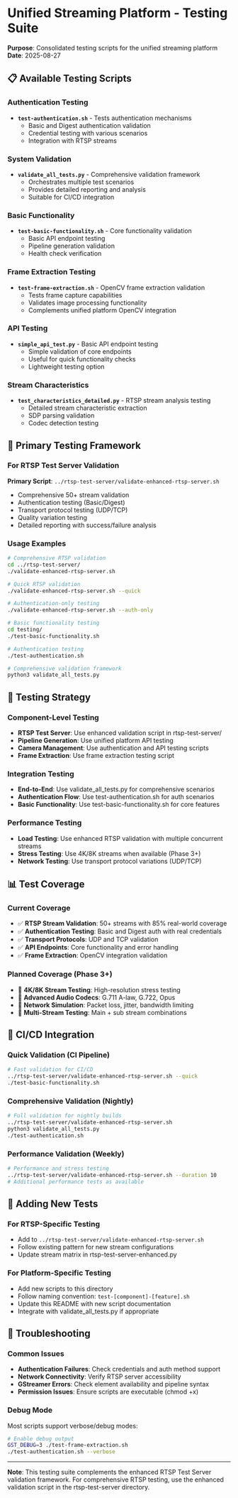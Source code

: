 # Unified Streaming Platform - Testing Suite

**Purpose**: Consolidated testing scripts for the unified streaming platform  
**Date**: 2025-08-27  

## 📋 **Available Testing Scripts**

### **Authentication Testing**
- **`test-authentication.sh`** - Tests authentication mechanisms
  - Basic and Digest authentication validation
  - Credential testing with various scenarios
  - Integration with RTSP streams

### **System Validation**
- **`validate_all_tests.py`** - Comprehensive validation framework
  - Orchestrates multiple test scenarios
  - Provides detailed reporting and analysis
  - Suitable for CI/CD integration

### **Basic Functionality**
- **`test-basic-functionality.sh`** - Core functionality validation
  - Basic API endpoint testing
  - Pipeline generation validation
  - Health check verification

### **Frame Extraction Testing**
- **`test-frame-extraction.sh`** - OpenCV frame extraction validation
  - Tests frame capture capabilities
  - Validates image processing functionality
  - Complements unified platform OpenCV integration

### **API Testing**
- **`simple_api_test.py`** - Basic API endpoint testing
  - Simple validation of core endpoints
  - Useful for quick functionality checks
  - Lightweight testing option

### **Stream Characteristics**
- **`test_characteristics_detailed.py`** - RTSP stream analysis testing
  - Detailed stream characteristic extraction
  - SDP parsing validation
  - Codec detection testing

## 🧪 **Primary Testing Framework**

### **For RTSP Test Server Validation**
**Primary Script**: `../rtsp-test-server/validate-enhanced-rtsp-server.sh`
- Comprehensive 50+ stream validation
- Authentication testing (Basic/Digest)
- Transport protocol testing (UDP/TCP)
- Quality variation testing
- Detailed reporting with success/failure analysis

### **Usage Examples**
```bash
# Comprehensive RTSP validation
cd ../rtsp-test-server/
./validate-enhanced-rtsp-server.sh

# Quick RTSP validation
./validate-enhanced-rtsp-server.sh --quick

# Authentication-only testing
./validate-enhanced-rtsp-server.sh --auth-only

# Basic functionality testing
cd testing/
./test-basic-functionality.sh

# Authentication testing
./test-authentication.sh

# Comprehensive validation framework
python3 validate_all_tests.py
```

## 🎯 **Testing Strategy**

### **Component-Level Testing**
- **RTSP Test Server**: Use enhanced validation script in rtsp-test-server/
- **Pipeline Generation**: Use unified platform API testing
- **Camera Management**: Use authentication and API testing scripts
- **Frame Extraction**: Use frame extraction testing script

### **Integration Testing**
- **End-to-End**: Use validate_all_tests.py for comprehensive scenarios
- **Authentication Flow**: Use test-authentication.sh for auth scenarios
- **Basic Functionality**: Use test-basic-functionality.sh for core features

### **Performance Testing**
- **Load Testing**: Use enhanced RTSP validation with multiple concurrent streams
- **Stress Testing**: Use 4K/8K streams when available (Phase 3+)
- **Network Testing**: Use transport protocol variations (UDP/TCP)

## 📊 **Test Coverage**

### **Current Coverage**
- ✅ **RTSP Stream Validation**: 50+ streams with 85% real-world coverage
- ✅ **Authentication Testing**: Basic and Digest auth with real credentials
- ✅ **Transport Protocols**: UDP and TCP validation
- ✅ **API Endpoints**: Core functionality and error handling
- ✅ **Frame Extraction**: OpenCV integration validation

### **Planned Coverage (Phase 3+)**
- 🔄 **4K/8K Stream Testing**: High-resolution stress testing
- 🔄 **Advanced Audio Codecs**: G.711 A-law, G.722, Opus
- 🔄 **Network Simulation**: Packet loss, jitter, bandwidth limiting
- 🔄 **Multi-Stream Testing**: Main + sub stream combinations

## 🚀 **CI/CD Integration**

### **Quick Validation (CI Pipeline)**
```bash
# Fast validation for CI/CD
../rtsp-test-server/validate-enhanced-rtsp-server.sh --quick
./test-basic-functionality.sh
```

### **Comprehensive Validation (Nightly)**
```bash
# Full validation for nightly builds
../rtsp-test-server/validate-enhanced-rtsp-server.sh
python3 validate_all_tests.py
./test-authentication.sh
```

### **Performance Validation (Weekly)**
```bash
# Performance and stress testing
../rtsp-test-server/validate-enhanced-rtsp-server.sh --duration 10
# Additional performance tests as available
```

## 📝 **Adding New Tests**

### **For RTSP-Specific Testing**
- Add to `../rtsp-test-server/validate-enhanced-rtsp-server.sh`
- Follow existing pattern for new stream configurations
- Update stream matrix in rtsp-test-server-enhanced.py

### **For Platform-Specific Testing**
- Add new scripts to this directory
- Follow naming convention: `test-[component]-[feature].sh`
- Update this README with new script documentation
- Integrate with validate_all_tests.py if appropriate

## 🔧 **Troubleshooting**

### **Common Issues**
- **Authentication Failures**: Check credentials and auth method support
- **Network Connectivity**: Verify RTSP server accessibility
- **GStreamer Errors**: Check element availability and pipeline syntax
- **Permission Issues**: Ensure scripts are executable (chmod +x)

### **Debug Mode**
Most scripts support verbose/debug modes:
```bash
# Enable debug output
GST_DEBUG=3 ./test-frame-extraction.sh
./test-authentication.sh --verbose
```

---

**Note**: This testing suite complements the enhanced RTSP Test Server validation framework. For comprehensive RTSP testing, use the enhanced validation script in the rtsp-test-server directory.
